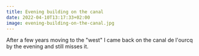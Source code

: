 ```yaml
---
title: Evening building on the canal
date: 2022-04-10T13:17:33+02:00
image: evening-building-on-the-canal.jpg
---
```

After a few years moving to the "west" I came back on the canal de l'ourcq by the evening and still misses it.
